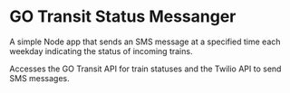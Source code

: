 # GO Transit Status Messanger

A simple Node app that sends an SMS message at a specified time each weekday indicating the status of incoming trains.

Accesses the GO Transit API for train statuses and the Twilio API to send SMS messages.
